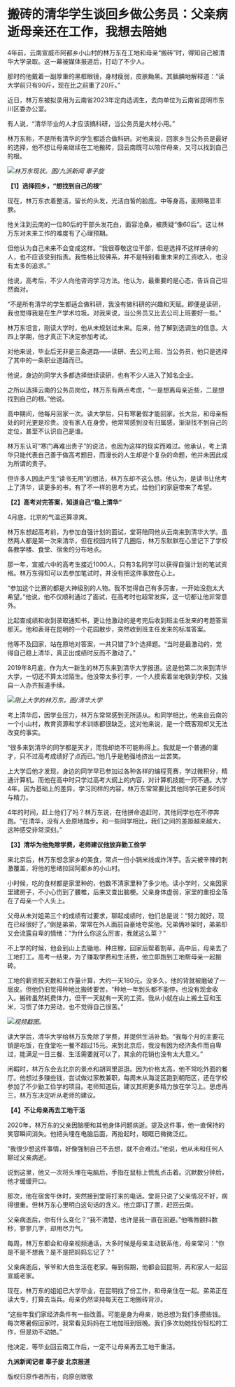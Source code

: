 # 搬砖的清华学生谈回乡做公务员：父亲病逝母亲还在工作，我想去陪她

4年前，云南宣威市阿都乡小山村的林万东在工地和母亲“搬砖”时，得知自己被清华大学录取。这一幕被媒体报道后，打动了不少人。

那时的他戴着一副厚重的黑框眼镜，身材瘦弱，皮肤黝黑。其腼腆地解释道：“读大学前只有90斤，现在比之前重了20斤。”

近日，林万东被拟录用为云南省2023年定向选调生，去向单位为云南省昆明市东川区委办公室。

有人说，“清华毕业的人才应该搞科研，当公务员是大材小用。”

林万东称，不是所有清华的学生都适合做科研。对他来说，回家乡当公务员是最好的选择，他不想让母亲继续在工地搬砖，回云南既可以陪伴母亲，又可以找到自己的根。

![](https://inews.gtimg.com/om_bt/O2kqu6eAWbjsiEfOhi7X3SPXTSRcqxhX241JBl6oU_do4AA/1000)_林万东现状。图/九派新闻
辜子旋_

**【1】选择回乡，“想找到自己的根”**

现在，林万东衣着整洁，留长的头发，光洁白皙的脸庞。中等身高，面颊略显丰腴。

他关注到云南的一位80后的干部头发花白，面容沧桑，被质疑“像60后”。这让林万东对未来工作的难度有了心理预期。

但他认为自己未来不会变成这样。“我很尊敬这位干部，但是选择不这样拼命的人，也不应该受到指责。我性格比较佛系，并不是特别看重未来的工资收入，也没有太多的追求。”

他说，高考后，不少人向他咨询学习方法。他认为，最重要的是心态，告诉自己坦然面对。

“不是所有清华的学生都适合做科研，我没有做科研的兴趣和天赋。即便是读研，我也觉得我是在生产学术垃圾。对我来说，当公务员又比去公司上班要好一些。”

林万东坦言，刚读大学时，他从未规划过未来。后来，他了解到选调生的信息。大四上学期，他才真正下决定参加考试。

对他来说，毕业后无非是三条道路——读研、去公司上班、当公务员，他只是选择了其中的一条职业道路而已。

他说，身边的同学大多都选择继续读研，也有不少人进入了知名企业。

之所以选择云南的公务员岗位，林万东有两点考虑，“一是想离母亲近些，二是想找到自己的根。”他说。

高中期间，他每月回家一次。读大学后，只有寒暑假才能回家。长大后，和母亲相处的时光更是珍贵。没有家人在身旁，他常常感到没有归属感，渐渐找不到自己的定位，甚至不认识自己是谁。

林万东认可“寒门再难出贵子”的说法，也因为这样的现实而难过。他承认，考上清华只能代表自己善于做高考题目，而漫长的人生却是个复杂的命题，他并未因此成为所谓的贵子。

但许多人因此产生“读书无用”的想法，林万东却不这么想。他认为，是读书让他考上了清华，读更多的书，有了不一样的思考方式，给他们的家庭带来了希望。

**【2】高考对完答案，知道自己“稳上清华”**

4月底，北京的气温还算凉爽。

林万东想起高考前，为参加自强计划的面试，堂哥陪同他从云南来到清华大学。虽然两人都是第一次来清华，但在校园内转了几圈后，林万东默默在心里记下了学校各教学楼、食堂、宿舍的分布地点。

那一年，宣威六中的高考生接近1000人，只有3名同学可以获得自强计划的笔试资格。林万东得知可以去参加笔试时，并没有把这件事放在心上。

“参加这个比赛的都是大神级别的人物。我不觉得自己有多厉害，一开始没抱太大希望。”他说，他不仅顺利通过了面试，在高考时也超常发挥，这一切都让他非常意外。

比起查成绩和收到录取通知书，更让他激动的是考完后收到班主任发来的考题答案那天。他和表哥在昆明的一个花园散步，突然收到班主任发来的标准答案。

他等不及回家，站在原地对答案，一共只错了3个选择题。“当时是最激动的，觉得自己稳上清华，真正出成绩时反而不激动了。”

2019年8月底，作为大一新生的林万东来到清华大学报道。这是他第二次来到清华大学，一切还不算太过陌生。他没带太多行李，一个人摸索着坐地铁到学校，又独自一人办齐报道手续。

![](https://inews.gtimg.com/om_bt/OPnu7Kh5_n6Sq-S6UC-lUiM9gOISB_njrHcrgxQU6gazgAA/1000)_刚上大学的林万东。图/清华大学_

考上清华后，因学业压力，林万东常常感到无所适从。和同学相比，他来自云南的一个小山村，教育资源和学术训练都很缺乏。这对他来说，是一个既客观却又无法改变的事实。

“很多来到清华的同学都是天才，而我却绝不可能称得上。我就是一个普通的庸才，只不过高考成绩好了点而已。”他几乎是勉强地挤出一丝苦笑。

上大学后他才发现，身边的同学早已参加过各种各样的编程竞赛，学过微积分，精通计算机。而他在高中时只学过高考大纲上的内容，对计算机技能一窍不通。大学4年，因为基础上的差异，学习同样的内容，林万东常常要比其他同学花更多时间与精力。

4年的时间，赶上他们了吗？林万东说，在他拼命追赶时，其他同学也在不停奔跑。“在清华，没有人会原地踏步。和一些同学相比，我们之间的差距越来越大，这种感受非常深刻。”

**【3】清华为他免除学费，老师建议他放弃勤工俭学**

来北京后，林万东想念家乡的美食，常点一份小锅米线或炸洋芋。舌尖被辛辣的刺激覆盖，将他的思绪拉回阿都乡的小山村。

小时候，吃的食材都是家里种的，他数不清家里种了多少地。读小学时，父亲因家里建房子，不小心伤到了腰椎，后来又查出脑梗。父亲身体虚弱，家里的重担全落在了母亲一个人头上。

父母从未对姐弟三个的成绩有过要求，聊起成绩时，他们总是说：“努力就好，现在已经很好了。”倒是弟弟，常常在外人面前自豪地夸奖他。兄弟俩吵架时，弟弟却又会流露自卑的情绪：“为什么你这么厉害，我就这么菜？”

不上学的时候，他会到山上去锄地、种庄稼，回家后帮着割草。高中后，母亲去了工地打工。高考一结束，为了赚取学费和生活费，他立即跑到工地帮母亲一起搬砖。

工地的薪资按天数和工作量计算，大约一天180元。没多久，他的背就被磨破了一层皮。但他仍旧觉得种地比搬砖要苦，“种地一年到头都不能停，也没有现金收入。搬砖虽然耗费体力，但干一天就有一天的工资。我从小就在山上搬土豆和玉米，习惯了体力劳动，也不觉得自己很苦。”

![](https://inews.gtimg.com/om_bt/OpOg13cKloqTdgsLCfDJV9hq2os8g6TLGuTlmP_5h9OrUAA/1000)_视频截图。_

读大学后，清华大学给林万东免除了学费，并提供生活补助。“我每个月的主要花销是吃饭，在食堂吃一餐不超过15元。来到北京后，我没有因为经济条件而自卑过，能满足一日三餐、生活需要就可以了，其余的花销也没有太大意义。”

闲暇时，林万东会去北京的景点和胡同里逛逛。因为价格太高，他不常吃外面的餐厅。他想过多赚些钱，尝试做过家教兼职，每周末从海淀区跑到朝阳区，还在学校参加了不少勤工俭学的项目。老师知道后，建议其把更多精力放在学习上。思虑再三，林万东决定听从老师的建议。

**【4】不让母亲再去工地干活**

2020年，林万东的父亲因脑梗和其他身体问题病逝。提及这件事，他一直保持的笑容瞬间消失。他把头埋在电脑后面，再抬起时，眼眶已微微泛红。

“我很少想这件事情，好像强制自己不去想，就不会难过。”他说，他从未和任何人聊过父亲病逝。

说到这里，他又一次将头埋在电脑后，手指在鼠标上慌乱点击着。沉默数分钟后，他才缓缓开口。

那次，他在宿舍午休时，突然接到堂哥打来的电话。堂哥只说了父亲情况不好，病得很重。但林万东心里明白这句话的含义。他立即订了票，赶回云南。

父亲病逝后，你有什么变化？“我不清楚，也许是我一直在回避。”他嘴唇颤抖数秒，寥寥几字，却用尽力气。

每周，林万东都会和母亲视频通话，大多时候是母亲主动联系他，母亲常问：“你是不是不想我？是不是把妈妈忘记了？”

父亲病逝后，爷爷和大伯生活在老家。每到假期，他都会回昆明，再和家人一起回宣威老家。

现在，林万东的姐姐已大学毕业，在昆明找了份工作，和母亲住在一起。弟弟正在读大专，打算去当兵。母亲仍然坚持每天在工地搬砖背沙。

“这些年我们家经济条件有一些改善。可能是身为母亲，她总想为我们多攒些钱。每次寒暑假回家时，我常看见妈妈在工地加班到很晚。我们多次劝她找份轻松的工作，但是劝不动她。”

他决定，等毕业回云南工作后，一定不让母亲再去工地干重活。

**九派新闻记者 辜子旋 北京报道**

版权归原作者所有，向原创致敬


